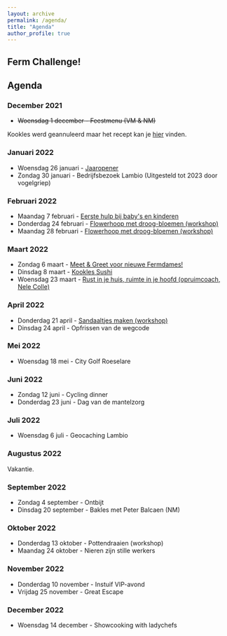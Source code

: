 ```yaml
---
layout: archive
permalink: /agenda/
title: "Agenda"
author_profile: true
---
```


## Ferm Challenge!

## Agenda

### December 2021

- <s>Woensdag 1 december - Feestmenu (VM & NM)</s>

Kookles werd geannuleerd maar het recept kan je [hier](/assets/media/agenda/feestmenu.pdf) vinden.

### Januari 2022

- Woensdag 26 januari - [Jaaropener](/assets/media/agenda/2022-01-jaaropener.pdf)
- Zondag 30 januari - Bedrijfsbezoek Lambio (Uitgesteld tot 2023 door vogelgriep)

### Februari 2022

- Maandag 7 februari - [Eerste hulp bij baby's en kinderen](/assets/media/agenda/2022-02-ehbo.pdf)
- Donderdag 24 februari - [Flowerhoop met droog-bloemen (workshop)](/assets/media/agenda/2022-02-flowerhoop.pdf)
- Maandag 28 februari - [Flowerhoop met droog-bloemen (workshop)](/assets/media/agenda/2022-02-flowerhoop.pdf)

### Maart 2022

- Zondag 6 maart - [Meet & Greet voor nieuwe Fermdames!](/assets/media/agenda/2022-03-meet-greet.pdf)
- Dinsdag 8 maart - [Kookles Sushi](/assets/media/agenda/2022-03-sushi.pdf)
- Woensdag 23 maart - [Rust in je huis, ruimte in je hoofd (opruimcoach, Nele Colle)](/assets/media/agenda/2022-03-rust-in-huis.pdf)

### April 2022

- Donderdag 21 april - [Sandaaltjes maken (workshop)](/assets/media/agenda/2022-04-sandaaltjes-maken.pdf)
- Dinsdag 24 april - Opfrissen van de wegcode

### Mei 2022

- Woensdag 18 mei - City Golf Roeselare

### Juni 2022

- Zondag 12 juni - Cycling dinner
- Donderdag 23 juni - Dag van de mantelzorg

### Juli 2022

- Woensdag 6 juli - Geocaching Lambio

### Augustus 2022

Vakantie.

### September 2022

- Zondag 4 september - Ontbijt
- Dinsdag 20 september - Bakles met Peter Balcaen (NM)

### Oktober 2022

- Donderdag 13 oktober - Pottendraaien (workshop)
- Maandag 24 oktober - Nieren zijn stille werkers

### November 2022

- Donderdag 10 november - Instuif VIP-avond
- Vrijdag 25 november - Great Escape

### December 2022

- Woensdag 14 december - Showcooking with ladychefs
